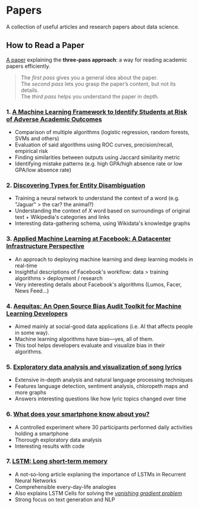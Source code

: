  # Papers
A collection of useful articles and research papers about data science.

## How to Read a Paper
[A paper](http://blizzard.cs.uwaterloo.ca/keshav/home/Papers/data/07/paper-reading.pdf) explaining the **three-pass approach**: a way for reading academic papers efficiently.

> The *first pass* gives you a general idea about the paper.  
The *second pass* lets you grasp the paper’s content, but not its details.  
The *third pass* helps you understand the paper in depth.

### 1. [A Machine Learning Framework to Identify Students at Risk of Adverse Academic Outcomes](https://dssg.uchicago.edu/wp-content/uploads/2016/04/montogmery-kd2015.pdf)
  * Comparison of multiple algorithms (logistic regression, random forests, SVMs and others)
  * Evaluation of said algorithms using ROC curves, precision/recall, empirical risk
  * Finding similarities between outputs using Jaccard similarity metric
  * Identifying mistake patterns (e.g. high GPA/high absence rate or low GPA/low absence rate)
### 2. [Discovering Types for Entity Disambiguation](https://blog.openai.com/discovering-types-for-entity-disambiguation/)
  * Training a neural network to understand the context of a word (e.g. "Jaguar" > the car? the animal?)
  * Understanding the context of *X* word based on surroundings of original text + Wikipedia's categories and links
  * Interesting data-gathering schema, using Wikidata's knowledge graphs
### 3. [Applied Machine Learning at Facebook: A Datacenter Infrastructure Perspective](https://research.fb.com/publications/applied-machine-learning-at-facebook-a-datacenter-infrastructure-perspective/)
  * An approach to deploying machine learning and deep learning models in real-time
  * Insightful descriptions of Facebook's workflow: data > training algorithms > deployment / research
  * Very interesting details about Facebook's algorithms (Lumos, Facer, News Feed...)
### 4. [Aequitas: An Open Source Bias Audit Toolkit for Machine Learning Developers](http://dsapp.uchicago.edu/aequitas/)
  * Aimed mainly at social-good data applications (i.e. AI that affects people in some way).
  * Machine learning algorithms have bias—yes, all of them. 
  * This tool helps developers evaluate and visualize bias in their algorithms.
### 5. [Exploratory data analysis and visualization of song lyrics](https://blancas.io/song-lyrics/)
  * Extensive in-depth analysis and natural language processing techniques
  * Features language detection, sentiment analysis, chloropeth maps and more graphs
  * Answers interesting questions like how lyric topics changed over time  
### 6. [What does your smartphone know about you?](https://www.kaggle.com/morrisb/what-does-your-smartphone-know-about-you)
  * A controlled experiment where 30 participants performed daily activities holding a smartphone
  * Thorough exploratory data analysis
  * Interesting results with code
### 7. [LSTM: Long short-term memory](https://skymind.ai/wiki/lstm)
  * A not-so-long article explaning the importance of LSTMs in Recurrent Neural Networks
  * Comprehensible every-day-life analogies 
  * Also explains LSTM Cells for solving the [*vanishing gradient problem*](https://en.wikipedia.org/wiki/Vanishing_gradient_problem)
  * Strong focus on text generation and NLP
